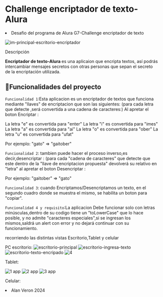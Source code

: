 <h1>Challenge encriptador de texto-Alura </h1>

<li>Desafio del programa de Alura G7-Challenge encriptador de texto</li>


![im-principal-escritorio-encriptador](https://github.com/user-attachments/assets/a98f5817-976f-41d8-9fc0-ae4fca19916e)


Descripción

<strong> Encriptador de texto-Alura  </strong> es una aplicaion que encripta textos, así podrás intercambiar mensajes secretos con otras personas que sepan el secreto de la encriptación utilizada.

## :hammer:Funcionalidades del proyecto

`Funcionalidad 1`:Esta aplicacion es un encriptador de textos que funciona mediante "llaves" de encriptacion que son las siguientes:
(para cada letra que detecte ,será convertida a una cadena de caracteres:)
Al apretar el boton Encriptar :

La letra "e" es convertida para "enter"
La letra "i" es convertida para "imes"
La letra "a" es convertida para "ai"
La letra "o" es convertida para "ober"
La letra "u" es convertida para "ufat"

Por ejemplo:
"gato" => "gaitober"


`Funcionalidad 2`: tambien puede hacer el proceso inverso,es decir,desencriptar :
(para cada "cadena de caracteres" que detecte que este dentro de la "llave de encriptacion propuesta" devolverá su relativo en "letra"
al apretar el boton Desencriptar :

Por ejemplo:
"gaitober" => "gato"

`Funcionalidad 3`: cuando Encriptamos/Desencriptamos un texto, en el segundo cuadro donde se muestra el mismo, se habilita un boton para "copiar".

`Funcionalidad 4 y requisito`:La aplicacion Debe funcionar solo con letras minúsculas,dentro de su codigo tiene un "toLowerCase" que lo hace posible, y no admite "caracteres especiales",si se ingresan los mismos,saldrá un alert con error y no dejará continuar con su funcionamiento.

recorriendo las distintas vistas Escritorio,Tablet y celular

PC escritorio:
![escritorio-principal](https://github.com/user-attachments/assets/b2d77c6a-1906-48e8-8308-8599b4314995)
![escritorio-ingresa-texto](https://github.com/user-attachments/assets/6c5ba0d0-8f57-4471-919f-79f8aba8e975)
![escritorio-texto-encripado](https://github.com/user-attachments/assets/9c4c8aad-9fd9-40b8-aa03-52b3b3931897)
![4](https://github.com/user-attachments/assets/b2a5f1bb-abbe-4dd4-ab09-735bca1993b4)


Tablet:


![1 app](https://github.com/user-attachments/assets/ec48a55a-b15a-4902-a63b-b79a5599ab51)
![2 app](https://github.com/user-attachments/assets/857d80b4-05e4-429a-8116-af717ab095c2)
![3 app](https://github.com/user-attachments/assets/041726ae-06c9-44ed-a351-52e2887fa8c5)


Celular:






<li>Alan Veron 2024</li>


